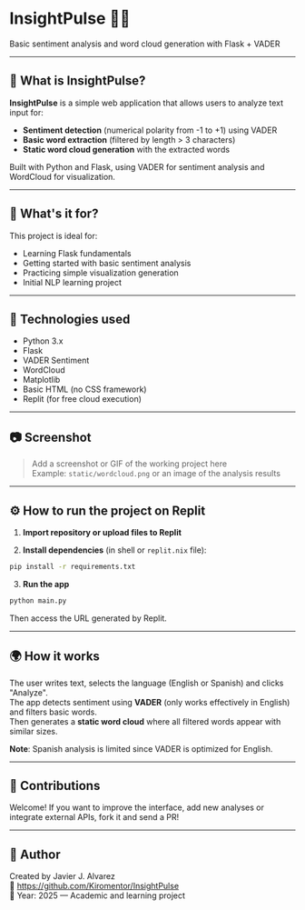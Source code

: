 # InsightPulse 🧠✨

Basic sentiment analysis and word cloud generation with Flask + VADER

---

## 📌 What is InsightPulse?

**InsightPulse** is a simple web application that allows users to analyze text input for:

* **Sentiment detection** (numerical polarity from -1 to +1) using VADER
* **Basic word extraction** (filtered by length > 3 characters)
* **Static word cloud generation** with the extracted words

Built with Python and Flask, using VADER for sentiment analysis and WordCloud for visualization.

---

## 🚀 What's it for?

This project is ideal for:

* Learning Flask fundamentals
* Getting started with basic sentiment analysis
* Practicing simple visualization generation
* Initial NLP learning project

---

## 🧰 Technologies used

* Python 3.x
* Flask
* VADER Sentiment
* WordCloud
* Matplotlib
* Basic HTML (no CSS framework)
* Replit (for free cloud execution)

---

## 📷 Screenshot

> Add a screenshot or GIF of the working project here  
> Example: `static/wordcloud.png` or an image of the analysis results

---

## ⚙️ How to run the project on Replit

1. **Import repository or upload files to Replit**

2. **Install dependencies** (in shell or `replit.nix` file):

```bash
pip install -r requirements.txt
```

3. **Run the app**

```bash
python main.py
```

Then access the URL generated by Replit.

---

## 🌍 How it works

The user writes text, selects the language (English or Spanish) and clicks "Analyze".  
The app detects sentiment using **VADER** (only works effectively in English) and filters basic words.  
Then generates a **static word cloud** where all filtered words appear with similar sizes.

**Note**: Spanish analysis is limited since VADER is optimized for English.

---

## 🤝 Contributions

Welcome! If you want to improve the interface, add new analyses or integrate external APIs, fork it and send a PR!

---

## 🧠 Author

Created by Javier J. Alvarez  
🔗 https://github.com/Kiromentor/InsightPulse  
📅 Year: 2025 — Academic and learning project
